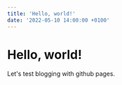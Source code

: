 ```yaml
---
title: 'Hello, world!'
date: '2022-05-10 14:00:00 +0100'
---
```


# Hello, world!

Let's test blogging with github pages.
